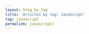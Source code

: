```yaml
---
layout: blog_by_tag
title: 'Articles by tag: JavaScript'
tag: javascript
permalink: javascript/
---
```

